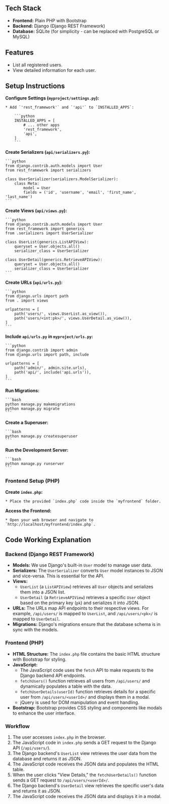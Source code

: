 ## Tech Stack

* **Frontend:** Plain PHP with Bootstrap
* **Backend:** Django (Django REST Framework)
* **Database:** SQLite (for simplicity - can be replaced with PostgreSQL or MySQL)

## Features

* List all registered users.
* View detailed information for each user.

## Setup Instructions


  **Configure Settings (`myproject/settings.py`):**

    * Add `'rest_framework'` and `'api'` to `INSTALLED_APPS`:

        ```python
        INSTALLED_APPS = [
            # ... other apps
            'rest_framework',
            'api',
        ]
        ```

  **Create Serializers (`api/serializers.py`):**

    ```python
    from django.contrib.auth.models import User
    from rest_framework import serializers

    class UserSerializer(serializers.ModelSerializer):
        class Meta:
            model = User
            fields = ('id', 'username', 'email', 'first_name', 'last_name')
    ```

  **Create Views (`api/views.py`):**

    ```python
    from django.contrib.auth.models import User
    from rest_framework import generics
    from .serializers import UserSerializer

    class UserList(generics.ListAPIView):
        queryset = User.objects.all()
        serializer_class = UserSerializer

    class UserDetail(generics.RetrieveAPIView):
        queryset = User.objects.all()
        serializer_class = UserSerializer
    ```

  **Create URLs (`api/urls.py`):**

    ```python
    from django.urls import path
    from . import views

    urlpatterns = [
        path('users/', views.UserList.as_view()),
        path('users/<int:pk>/', views.UserDetail.as_view()),
    ]
    ```

  **Include `api/urls.py` in `myproject/urls.py`:**

    ```python
    from django.contrib import admin
    from django.urls import path, include

    urlpatterns = [
        path('admin/', admin.site.urls),
        path('api/', include('api.urls')),
    ]
    ```

  **Run Migrations:**

    ```bash
    python manage.py makemigrations
    python manage.py migrate
    ```

 **Create a Superuser:**

    ```bash
    python manage.py createsuperuser
    ```

 **Run the Development Server:**

    ```bash
    python manage.py runserver
    ```

### Frontend Setup (PHP)


  **Create `index.php`:**

    * Place the provided `index.php` code inside the `myfrontend` folder.

  **Access the Frontend:**

    * Open your web browser and navigate to `http://localhost/myfrontend/index.php`.

## Code Working Explanation

### Backend (Django REST Framework)

* **Models:** We use Django's built-in `User` model to manage user data.
* **Serializers:** The `UserSerializer` converts `User` model instances to JSON and vice-versa. This is essential for the API.
* **Views:**
    * `UserList` (a `ListAPIView`) retrieves all `User` objects and serializes them into a JSON list.
    * `UserDetail` (a `RetrieveAPIView`) retrieves a specific `User` object based on the primary key (`pk`) and serializes it into JSON.
* **URLs:** The URLs map API endpoints to their respective views. For example, `/api/users/` is mapped to `UserList`, and `/api/users/<pk>/` is mapped to `UserDetail`.
* **Migrations:** Django's migrations ensure that the database schema is in sync with the models.

### Frontend (PHP)

* **HTML Structure:** The `index.php` file contains the basic HTML structure with Bootstrap for styling.
* **JavaScript:**
    * The JavaScript code uses the `fetch` API to make requests to the Django backend API endpoints.
    * `fetchUsers()` function retrieves all users from `/api/users/` and dynamically populates a table with the data.
    * `fetchUserDetails(userId)` function retrieves details for a specific user from `/api/users/<userId>/` and displays them in a modal.
    * jQuery is used for DOM manipulation and event handling.
* **Bootstrap:** Bootstrap provides CSS styling and components like modals to enhance the user interface.

### Workflow

1.  The user accesses `index.php` in the browser.
2.  The JavaScript code in `index.php` sends a GET request to the Django API (`/api/users/`).
3.  The Django backend's `UserList` view retrieves the user data from the database and returns it as JSON.
4.  The JavaScript code receives the JSON data and populates the HTML table.
5.  When the user clicks "View Details," the `fetchUserDetails()` function sends a GET request to `/api/users/<userId>/`.
6.  The Django backend's `UserDetail` view retrieves the specific user's data and returns it as JSON.
7.  The JavaScript code receives the JSON data and displays it in a modal.